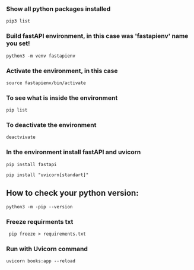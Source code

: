 

### Show all python packages installed
```
pip3 list
```

### Build fastAPI environment, in this case was 'fastapienv' name you set!
```
python3 -m venv fastapienv
```

### Activate the environment, in this case

```
source fastapienv/bin/activate 
```

### To see what is inside the environment

```
pip list
```

### To deactivate the environment
```
deactvivate
```

### In the environment install fastAPI and uvicorn

```
pip install fastapi

pip install "uvicorn[standart]"
```

## How to check your python version:

```
python3 -m -pip --version
```


### Freeze requirments txt
```
 pip freeze > requirements.txt
```

 ### Run with Uvicorn command
 ```
 uvicorn books:app --reload
 ```


